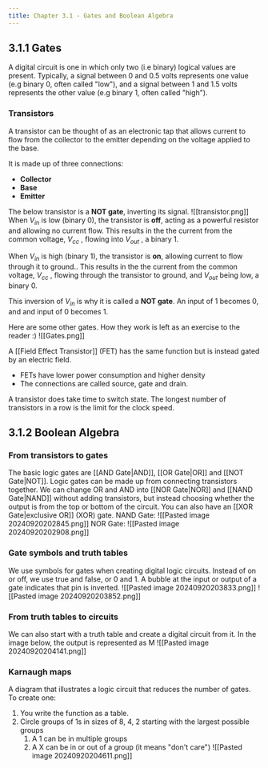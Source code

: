 ```yaml
---
title: Chapter 3.1 - Gates and Boolean Algebra
---
```

## 3.1.1 Gates

A digital circuit is one in which only two (i.e binary) logical values are present. Typically, a signal between 0 and 0.5 volts represents one value (e.g binary 0, often called "low"), and a signal between 1 and 1.5 volts represents the other value (e.g binary 1, often called "high").
### Transistors
A transistor can be thought of as an electronic tap that allows current to flow from the collector to the emitter depending on the voltage applied to the base.

It is made up of three connections:
- **Collector**
- **Base**
- **Emitter**

The below transistor is a **NOT gate**, inverting its signal.
![[transistor.png]]
When $V_{in}$ is low (binary 0), the transistor is **off**, acting as a powerful resistor and allowing no current flow. This results in the the current from the common voltage, $V_{cc}$ , flowing into $V_{out}$ , a binary 1.

When $V_{in}$ is high (binary 1), the transistor is **on**, allowing current to flow through it to ground.. This results in the the current from the common voltage, $V_{cc}$ , flowing through the transistor to ground, and $V_{out}$ being low, a binary 0.

This inversion of $V_{in}$ is why it is called a **NOT gate**. An input of 1 becomes 0, and and input of 0 becomes 1.

Here are some other gates. How they work is left as an exercise to the reader :)
![[Gates.png]]

A [[Field Effect Transistor]] (FET) has the same function but is instead gated by an electric field.
- FETs have lower power consumption and higher density
- The connections are called source, gate and drain.

A transistor does take time to switch state. The longest number of transistors in a row is the limit for the clock speed.

## 3.1.2 Boolean Algebra
### From transistors to gates
The basic logic gates are [[AND Gate|AND]], [[OR Gate|OR]] and [[NOT Gate|NOT]]. Logic gates can be made up from connecting transistors together.
We can change OR and AND into [[NOR Gate|NOR]] and [[NAND Gate|NAND]] without adding transistors, but instead choosing whether the output is from the top or bottom of the circuit. You can also have an [[XOR Gate|exclusive OR]] (XOR) gate.
NAND Gate:
![[Pasted image 20240920202845.png]]
NOR Gate:
![[Pasted image 20240920202908.png]]
### Gate symbols and truth tables
We use symbols for gates when creating digital logic circuits. Instead of on or off, we use true and false, or 0 and 1.
A bubble at the input or output of a gate indicates that pin is inverted.
![[Pasted image 20240920203833.png]] ![[Pasted image 20240920203852.png]]
### From truth tables to circuits
We can also start with a truth table and create a digital circuit from it. 
In the image below, the output is represented as M
![[Pasted image 20240920204141.png]]
### Karnaugh maps
A diagram that illustrates a logic circuit that reduces the number of gates.
To create one: 
1. You write the function as a table.
2. Circle groups of 1s in sizes of 8, 4, 2 starting with the largest possible groups
	1. A 1 can be in multiple groups
	2. A X can be in or out of a group (it means "don't care")
![[Pasted image 20240920204611.png]]